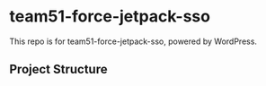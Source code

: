 # team51-force-jetpack-sso

This repo is for team51-force-jetpack-sso, powered by WordPress.

## Project Structure
